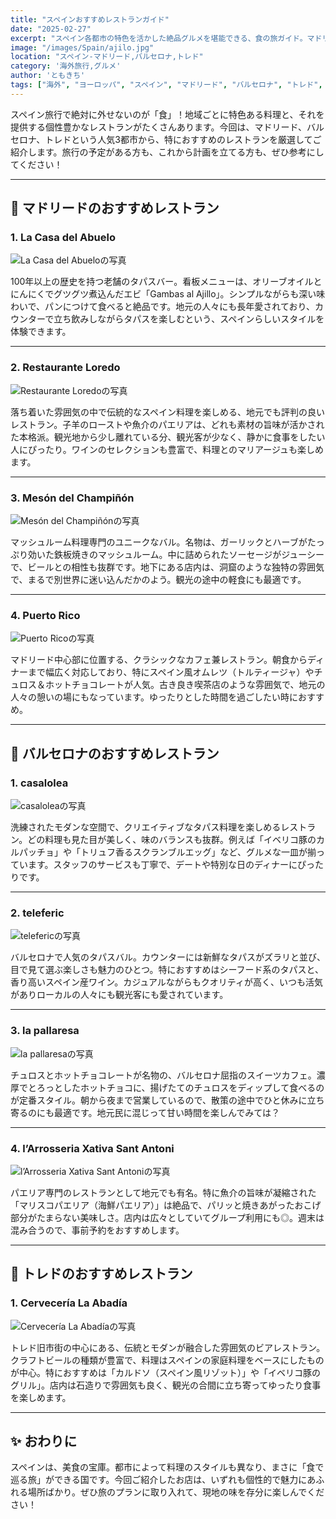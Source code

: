 ```yaml
---
title: "スペインおすすめレストランガイド"
date: "2025-02-27"
excerpt: "スペイン各都市の特色を活かした絶品グルメを堪能できる、食の旅ガイド。マドリードの老舗タパスバー、バルセロナの洗練された創作料理、トレドの伝統的なビアレストランなど、旅の計画に役立つおすすめレストランを厳選紹介。"
image: "/images/Spain/ajilo.jpg"
location: "スペイン-マドリード,バルセロナ,トレド"
category: '海外旅行,グルメ'
author: 'ともきち'
tags: ["海外", "ヨーロッパ", "スペイン", "マドリード", "バルセロナ", "トレド", "おすすめレストラン"]
---
```


スペイン旅行で絶対に外せないのが「食」！地域ごとに特色ある料理と、それを提供する個性豊かなレストランがたくさんあります。今回は、マドリード、バルセロナ、トレドという人気3都市から、特におすすめのレストランを厳選してご紹介します。旅行の予定がある方も、これから計画を立てる方も、ぜひ参考にしてください！

---

## 🍷 マドリードのおすすめレストラン

### 1. **La Casa del Abuelo**

![La Casa del Abueloの写真](/images/Spain/la-casa-del-abuelo.jpg)

100年以上の歴史を持つ老舗のタパスバー。看板メニューは、オリーブオイルとにんにくでグツグツ煮込んだエビ「Gambas al Ajillo」。シンプルながらも深い味わいで、パンにつけて食べると絶品です。地元の人々にも長年愛されており、カウンターで立ち飲みしながらタパスを楽しむという、スペインらしいスタイルを体験できます。

---

### 2. **Restaurante Loredo**

![Restaurante Loredoの写真](/images/Spain/loredo.jpg)

落ち着いた雰囲気の中で伝統的なスペイン料理を楽しめる、地元でも評判の良いレストラン。子羊のローストや魚介のパエリアは、どれも素材の旨味が活かされた本格派。観光地から少し離れている分、観光客が少なく、静かに食事をしたい人にぴったり。ワインのセレクションも豊富で、料理とのマリアージュも楽しめます。

---

### 3. **Mesón del Champiñón**

![Mesón del Champiñónの写真](/images/Spain/meson-del-champignon.jpg)

マッシュルーム料理専門のユニークなバル。名物は、ガーリックとハーブがたっぷり効いた鉄板焼きのマッシュルーム。中に詰められたソーセージがジューシーで、ビールとの相性も抜群です。地下にある店内は、洞窟のような独特の雰囲気で、まるで別世界に迷い込んだかのよう。観光の途中の軽食にも最適です。

---

### 4. **Puerto Rico**

![Puerto Ricoの写真](/images/Spain/puerto-rico.jpg)

マドリード中心部に位置する、クラシックなカフェ兼レストラン。朝食からディナーまで幅広く対応しており、特にスペイン風オムレツ（トルティージャ）やチュロス＆ホットチョコレートが人気。古き良き喫茶店のような雰囲気で、地元の人々の憩いの場にもなっています。ゆったりとした時間を過ごしたい時におすすめ。

---

## 🥘 バルセロナのおすすめレストラン

### 1. **casalolea**

![casaloleaの写真](/images/Spain/casalolea.jpg)

洗練されたモダンな空間で、クリエイティブなタパス料理を楽しめるレストラン。どの料理も見た目が美しく、味のバランスも抜群。例えば「イベリコ豚のカルパッチョ」や「トリュフ香るスクランブルエッグ」など、グルメな一皿が揃っています。スタッフのサービスも丁寧で、デートや特別な日のディナーにぴったりです。

---

### 2. **teleferic**

![telefericの写真](/images/Spain/teleferic.jpg)

バルセロナで人気のタパスバル。カウンターには新鮮なタパスがズラリと並び、目で見て選ぶ楽しさも魅力のひとつ。特におすすめはシーフード系のタパスと、香り高いスペイン産ワイン。カジュアルながらもクオリティが高く、いつも活気がありローカルの人々にも観光客にも愛されています。

---

### 3. **la pallaresa**

![la pallaresaの写真](/images/Spain/la-pallaresa.jpg)

チュロスとホットチョコレートが名物の、バルセロナ屈指のスイーツカフェ。濃厚でとろっとしたホットチョコに、揚げたてのチュロスをディップして食べるのが定番スタイル。朝から夜まで営業しているので、散策の途中でひと休みに立ち寄るのにも最適です。地元民に混じって甘い時間を楽しんでみては？

---

### 4. **l’Arrosseria Xativa Sant Antoni**

![l’Arrosseria Xativa Sant Antoniの写真](/images/Spain/l’arrosseria-xativa-sant-antoni.jpg)

パエリア専門のレストランとして地元でも有名。特に魚介の旨味が凝縮された「マリスコパエリア（海鮮パエリア）」は絶品で、パリッと焼きあがったおこげ部分がたまらない美味しさ。店内は広々としていてグループ利用にも◎。週末は混み合うので、事前予約をおすすめします。

---

## 🍺 トレドのおすすめレストラン

### 1. **Cervecería La Abadía**

![Cervecería La Abadíaの写真](/images/Spain/cerveceria-la-abadia.jpg)

トレド旧市街の中心にある、伝統とモダンが融合した雰囲気のビアレストラン。クラフトビールの種類が豊富で、料理はスペインの家庭料理をベースにしたものが中心。特におすすめは「カルドソ（スペイン風リゾット）」や「イベリコ豚のグリル」。店内は石造りで雰囲気も良く、観光の合間に立ち寄ってゆったり食事を楽しめます。

---

## ✨ おわりに

スペインは、美食の宝庫。都市によって料理のスタイルも異なり、まさに「食で巡る旅」ができる国です。今回ご紹介したお店は、いずれも個性的で魅力にあふれる場所ばかり。ぜひ旅のプランに取り入れて、現地の味を存分に楽しんでください！
